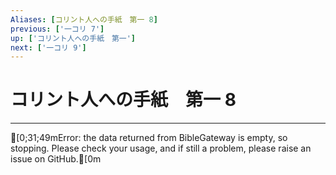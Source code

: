 ```yaml
---
Aliases: [コリント人への手紙　第一 8]
previous: ['一コリ 7']
up: ['コリント人への手紙　第一']
next: ['一コリ 9']
---
```

# コリント人への手紙　第一 8

***
[0;31;49mError: the data returned from BibleGateway is empty, so stopping. Please check your usage, and if still a problem, please raise an issue on GitHub.[0m
